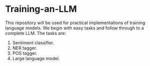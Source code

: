# Training-an-LLM
This repository will be used for practical implementations of training language models. We begin with easy tasks and follow through to a complete LLM.
The tasks are:
1. Sentiment classifier.
2. NER tagger.
3. POS tagger.
4. Large language model.
   
